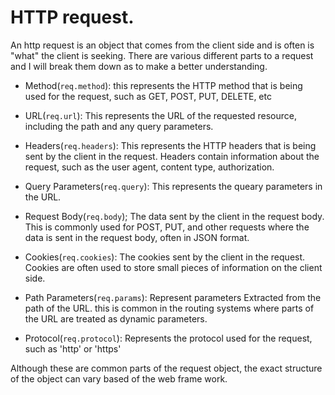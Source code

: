 # HTTP request. 

An http request is an object that comes from the client side and is often is "what" the client is seeking. There are various different parts to a request and I will break them down as to make a better understanding.

- Method(`req.method`):
    this represents the HTTP method that is being used for the request, such as GET, POST, PUT, DELETE, etc

- URL(`req.url`):
    This represents the URL of the requested resource, including the path and any query parameters.

- Headers(`req.headers`):
    This represents the HTTP headers that is being sent by the client in the request. Headers contain information about the request, such as the user agent, content type, authorization.

- Query Parameters(`req.query`):
    This represents the queary parameters in the URL.

- Request Body(`req.body`);
    The data sent by the client in the request body. This is commonly used for POST, PUT, and other requests where the data is sent in the request body, often in JSON format.

- Cookies(`req.cookies`):
    The cookies sent by the client in the request. Cookies are often used to store small pieces of information on the client side.

- Path Parameters(`req.params`):
    Represent parameters Extracted from the path of the URL. this is common in the routing systems where parts of the URL are treated as dynamic parameters.

- Protocol(`req.protocol`):
    Represents the protocol used for the request, such as 'http' or 'https'

Although these are common parts of the request object, the exact structure of the object can vary based of the web frame work.

